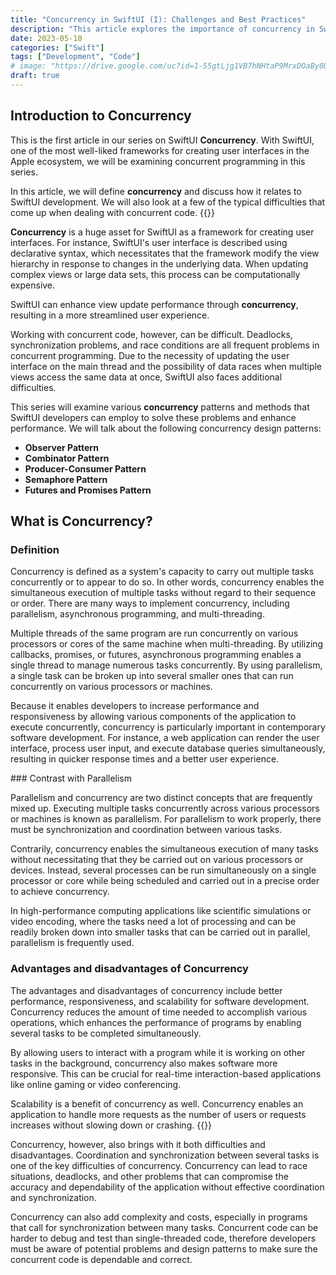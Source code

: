 ```yaml
---
title: "Concurrency in SwiftUI (I): Challenges and Best Practices"
description: "This article explores the importance of concurrency in SwiftUI development, common challenges in concurrent programming, and best practices to address them."
date: 2023-05-10
categories: ["Swift"]
tags: ["Development", "Code"]
# image: "https://drive.google.com/uc?id=1-55gtLjg1VB7hNHtaP9MrxDOaBy0UbvU"
draft: true
---
```


## Introduction to Concurrency

This is the first article in our series on SwiftUI **Concurrency**. With SwiftUI, one of the most well-liked frameworks for creating user interfaces in the Apple ecosystem, we will be examining concurrent programming in this series.

In this article, we will define **concurrency** and discuss how it relates to SwiftUI development. We will also look at a few of the typical difficulties that come up when dealing with concurrent code.
{{<ads1>}}

**Concurrency** is a huge asset for SwiftUI as a framework for creating user interfaces. For instance, SwiftUI's user interface is described using declarative syntax, which necessitates that the framework modify the view hierarchy in response to changes in the underlying data. When updating complex views or large data sets, this process can be computationally expensive. 

SwiftUI can enhance view update performance through **concurrency**, resulting in a more streamlined user experience.

Working with concurrent code, however, can be difficult. Deadlocks, synchronization problems, and race conditions are all frequent problems in concurrent programming. Due to the necessity of updating the user interface on the main thread and the possibility of data races when multiple views access the same data at once, SwiftUI also faces additional difficulties.

This series will examine various **concurrency** patterns and methods that SwiftUI developers can employ to solve these problems and enhance performance. We will talk about the following concurrency design patterns:

* **Observer Pattern**
* **Combinator Pattern**
* **Producer-Consumer Pattern**
* **Semaphore Pattern**
* **Futures and Promises Pattern**


## What is Concurrency?

### Definition
Concurrency is defined as a system's capacity to carry out multiple tasks concurrently or to appear to do so. In other words, concurrency enables the simultaneous execution of multiple tasks without regard to their sequence or order. There are many ways to implement concurrency, including parallelism, asynchronous programming, and multi-threading.

Multiple threads of the same program are run concurrently on various processors or cores of the same machine when multi-threading. By utilizing callbacks, promises, or futures, asynchronous programming enables a single thread to manage numerous tasks concurrently. By using parallelism, a single task can be broken up into several smaller ones that can run concurrently on various processors or machines.


Because it enables developers to increase performance and responsiveness by allowing various components of the application to execute concurrently, concurrency is particularly important in contemporary software development. For instance, a web application can render the user interface, process user input, and execute database queries simultaneously, resulting in quicker response times and a better user experience.

### Contrast with Parallelism

Parallelism and concurrency are two distinct concepts that are frequently mixed up. Executing multiple tasks concurrently across various processors or machines is known as parallelism. For parallelism to work properly, there must be synchronization and coordination between various tasks.

Contrarily, concurrency enables the simultaneous execution of many tasks without necessitating that they be carried out on various processors or devices. Instead, several processes can be run simultaneously on a single processor or core while being scheduled and carried out in a precise order to achieve concurrency.

In high-performance computing applications like scientific simulations or video encoding, where the tasks need a lot of processing and can be readily broken down into smaller tasks that can be carried out in parallel, parallelism is frequently used.

### Advantages and disadvantages of Concurrency

The advantages and disadvantages of concurrency include better performance, responsiveness, and scalability for software development. Concurrency reduces the amount of time needed to accomplish various operations, which enhances the performance of programs by enabling several tasks to be completed simultaneously.

By allowing users to interact with a program while it is working on other tasks in the background, concurrency also makes software more responsive. This can be crucial for real-time interaction-based applications like online gaming or video conferencing.

Scalability is a benefit of concurrency as well. Concurrency enables an application to handle more requests as the number of users or requests increases without slowing down or crashing.
{{<ads2>}}

Concurrency, however, also brings with it both difficulties and disadvantages. Coordination and synchronization between several tasks is one of the key difficulties of concurrency. Concurrency can lead to race situations, deadlocks, and other problems that can compromise the accuracy and dependability of the application without effective coordination and synchronization.

Concurrency can also add complexity and costs, especially in programs that call for synchronization between many tasks. Concurrent code can be harder to debug and test than single-threaded code, therefore developers must be aware of potential problems and design patterns to make sure the concurrent code is dependable and correct.


